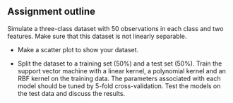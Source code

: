 ## Assignment outline

Simulate a three-class dataset with 50 observations in each class and two features. Make
sure that this dataset is not linearly separable.

- Make a scatter plot to show your dataset. 

- Split the dataset to a training set (50%) and a test set (50%). Train the support vector machine with a linear kernel, a polynomial kernel and an RBF kernel on the training data. The parameters associated with each model should be tuned by 5-fold cross-validation. Test the models on the test data and discuss the results.